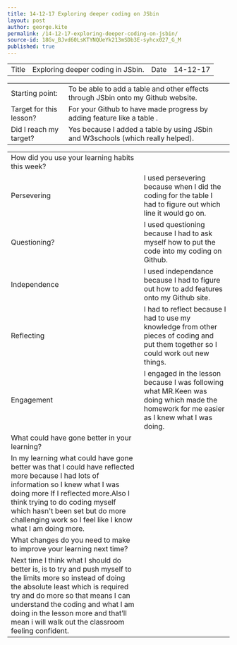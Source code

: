 ```yaml
---
title: 14-12-17 Exploring deeper coding on JSbin
layout: post
author: george.kite
permalink: /14-12-17-exploring-deeper-coding-on-jsbin/
source-id: 18Gv_BJvd60LsKTYNQUeYk213mSDb3E-syhcx027_G_M
published: true
---
```

<table>
  <tr>
    <td>Title</td>
    <td>Exploring deeper coding in JSbin.</td>
    <td>Date</td>
    <td>14-12-17</td>
  </tr>
</table>


<table>
  <tr>
    <td>Starting point:</td>
    <td>To be able to add a table and other effects through JSbin onto my Github website.</td>
  </tr>
  <tr>
    <td>Target for this lesson?</td>
    <td>For your Github to have made progress by adding feature like a table .</td>
  </tr>
  <tr>
    <td>Did I reach my target? </td>
    <td>Yes because I added a table by using JSbin and W3schools (which really helped).</td>
  </tr>
</table>


<table>
  <tr>
    <td>How did you use your learning habits this week?</td>
    <td></td>
  </tr>
  <tr>
    <td>Persevering</td>
    <td>I used persevering because when I did the coding for the table I had to figure out which line it would go on.</td>
  </tr>
  <tr>
    <td>Questioning?</td>
    <td>I used questioning because I had to ask myself how to put the code into my coding on Github.</td>
  </tr>
  <tr>
    <td>Independence</td>
    <td>I used independance because I had to figure out how to add features onto my Github site.</td>
  </tr>
  <tr>
    <td>Reflecting</td>
    <td>I had to reflect because I had to use my knowledge from other pieces of coding and put them together so I could work out new things.</td>
  </tr>
  <tr>
    <td>Engagement</td>
    <td>I engaged in the lesson because I was following what MR.Keen was doing which made the homework for me easier as I knew what I was doing.</td>
  </tr>
  <tr>
    <td>What could have gone better in your learning?</td>
    <td></td>
  </tr>
  <tr>
    <td>In my learning what could have gone better was that I could have reflected more because I had lots of information so I knew what I was doing more If I reflected more.Also I think trying to do coding myself which hasn't been set but do more challenging work so I feel like I know what I am doing more.</td>
    <td></td>
  </tr>
  <tr>
    <td>What changes do you need to make to improve your learning next time?</td>
    <td></td>
  </tr>
  <tr>
    <td>Next time I think what I should do better is, is to try and push myself to the limits more so instead of doing the absolute  least which is required try and do more so that means I can understand the coding and what I am doing in the lesson more and that’ll mean i will walk out the classroom feeling confident.</td>
    <td></td>
  </tr>
</table>


